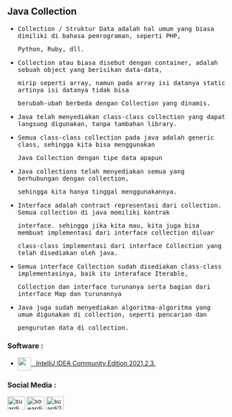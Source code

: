 ## Java Collection

- <samp>Collection / Struktur Data adalah hal umum yang biasa dimiliki di bahasa pemrograman, seperti PHP,</samp>

  <samp>Python, Ruby, dll.</samp>

- <samp>Collection atau biasa disebut dengan container, adalah sebuah object yang berisikan data-data,</samp> 

  <samp>mirip seperti array, namun pada array isi datanya static artinya isi datanya tidak bisa</samp> 
    
  <samp>berubah-ubah berbeda dengan Collection yang dinamis.</samp>

- <samp>Java telah menyediakan class-class collection yang dapat langsung digunakan, tanpa tambahan library.</samp>

- <samp>Semua class-class collection pada java adalah generic class, sehingga kita bisa menggunakan </samp>

  <samp>Java Collection dengan tipe data apapun</samp>
  
- <samp>Java collections telah menyediakan semua yang berhubungan dengan collection,</samp> 
  
  <samp>sehingga kita hanya tinggal menggunakannya.</samp>

- <samp>Interface adalah contract representasi dari collection. Semua collection di java memiliki kontrak</samp> 

  <samp>interface. sehingga jika kita mau, kita juga bisa membuat implementasi dari interface collection diluar</samp> 
  
  <samp>class-class implementasi dari interface Collection yang telah disediakan oleh java.</samp>

- <samp>Semua interface Collection sudah disediakan class-class implementasinya, baik itu interaface Iterable,</samp> 
  
  <samp>Collection dan interface turunanya serta bagian dari interface Map dan turunannya</samp>
  
- <samp>Java juga sudah menyediakan algoritma-algoritma yang umum  digunakan di collection, seperti pencarian dan</samp> 

  <samp>pengurutan data di collection.</samp>
  
### Software :

 - <a href="https://www.jetbrains.com/idea/download/?from=SafeEyes#section=windows" target="blank"><img align="center" src="https://img.icons8.com/material/144/000000/intellij-idea.png" height="30" width="30" />&nbsp;&nbsp;&nbsp;IntelliJ IDEA Community Edition 2021.2.3.</a>

### Social Media :
<p align="left">
<a href="https://fb.com/suardi.daudmanda" target="blank"><img align="center" src="https://cdn.jsdelivr.net/npm/simple-icons@v3/icons/facebook.svg" alt="suardi.daudmanda" height="30" width="40" /></a>
<a href="https://instagram.com/soeardi_26" target="blank"><img align="center" src="https://cdn.jsdelivr.net/npm/simple-icons@v3/icons/instagram.svg" alt="soeardi_26" height="30" width="40" /></a>
<a href="mailto:suardi260696@gmail.com" target="blank"><img align="center" src="https://cdn.jsdelivr.net/npm/simple-icons@v3/icons/gmail.svg" alt="suardi260696@gmail.com" height="30" width="40" /></a>
</p>

  
